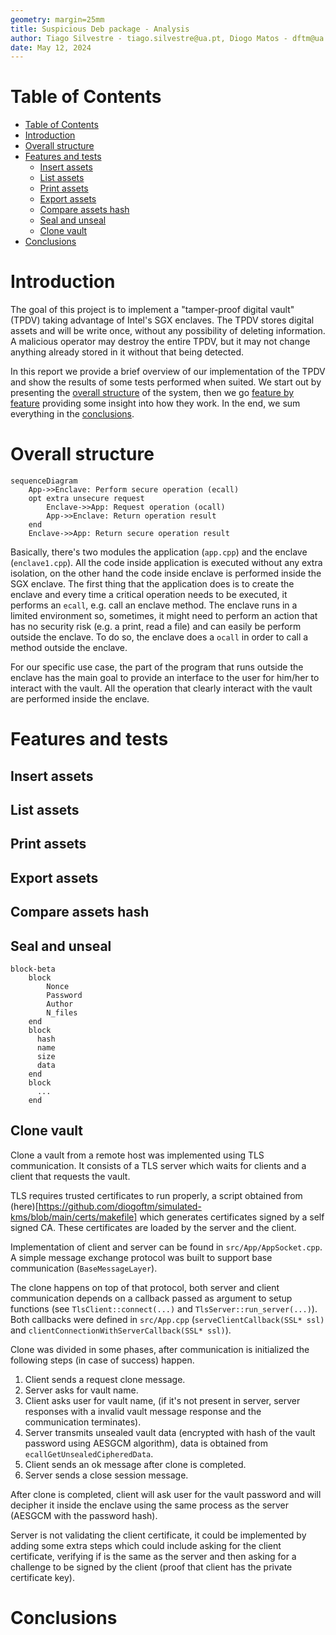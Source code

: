 ```yaml
---
geometry: margin=25mm
title: Suspicious Deb package - Analysis
author: Tiago Silvestre - tiago.silvestre@ua.pt, Diogo Matos - dftm@ua.pt, David Araujo - davidaraujo@ua.pt
date: May 12, 2024
---
```


# Table of Contents
- [Table of Contents](#table-of-contents)
- [Introduction](#introduction)
- [Overall structure](#overall-structure)
- [Features and tests](#features-and-tests)
  - [Insert assets](#insert-assets)
  - [List assets](#list-assets)
  - [Print assets](#print-assets)
  - [Export assets](#export-assets)
  - [Compare assets hash](#compare-assets-hash)
  - [Seal and unseal](#seal-and-unseal)
  - [Clone vault](#clone-vault)
- [Conclusions](#conclusions)


# Introduction
The goal of this project is to implement a "tamper-proof digital vault" (TPDV) taking advantage of Intel's SGX enclaves. The TPDV stores digital assets and will be write once, without any possibility of deleting information. A malicious operator may destroy the entire TPDV, but it may not change anything already stored in it without that being detected.

In this report we provide a brief overview of our implementation of the TPDV and show the results of some tests performed when suited. We start out by presenting the [overall structure](#overall-structure) of the system, then we go [feature by feature](#features-and-tests) providing some insight into how they work. In the end, we sum everything in the [conclusions](#conclusions).

# Overall structure
```mermaid
sequenceDiagram
    App->>Enclave: Perform secure operation (ecall)
    opt extra unsecure request
        Enclave->>App: Request operation (ocall)
        App->>Enclave: Return operation result
    end
    Enclave->>App: Return secure operation result
```

Basically, there's two modules the application (`app.cpp`) and the enclave (`enclave1.cpp`). All the code inside application is executed without any extra isolation, on the other hand the code inside enclave is performed inside the SGX enclave. The first thing that the application does is to create the enclave and every time a critical operation needs to be executed, it performs an `ecall`, e.g. call an enclave method. The enclave runs in a limited environment so, sometimes, it might need to perform an action that has no security risk (e.g. a print, read a file) and can easily be perform outside the enclave. To do so, the enclave does a `ocall` in order to call a method outside the enclave.

For our specific use case, the part of the program that runs outside the enclave has the main goal to provide an interface to the user for him/her to interact with the vault. All the operation that clearly interact with the vault are performed inside the enclave.

# Features and tests

## Insert assets

## List assets

## Print assets

## Export assets

## Compare assets hash

## Seal and unseal

```mermaid
block-beta
    block
        Nonce
        Password
        Author
        N_files
    end
    block
      hash
      name
      size
      data
    end
    block
      ...
    end
```

## Clone vault
Clone a vault from a remote host was implemented using TLS communication. It consists of a TLS server which waits for clients and a client that requests the vault.

TLS requires trusted certificates to run properly, a script obtained from (here)[https://github.com/diogoftm/simulated-kms/blob/main/certs/makefile] which generates certificates signed by a self signed CA. These certificates are loaded by the server and the client.

Implementation of client and server can be found in `src/App/AppSocket.cpp`. A simple message exchange protocol was built to support base communication (`BaseMessageLayer`).

The clone happens on top of that protocol, both server and client communication depends on a callback passed as argument to setup functions (see `TlsClient::connect(...)`  and `TlsServer::run_server(...)`). Both callbacks were defined in `src/App.cpp` (`serveClientCallback(SSL* ssl)` and `clientConnectionWithServerCallback(SSL* ssl)`).

Clone was divided in some phases, after communication is initialized the following steps (in case of success) happen.

1. Client sends a request clone message.
2. Server asks for vault name.
3. Client asks user for vault name, (if it's not present in server, server responses with a invalid vault message response and the communication terminates).
4. Server transmits unsealed vault data (encrypted with hash of the vault password using AESGCM algorithm), data is obtained from `ecallGetUnsealedCipheredData`.
5. Client sends an ok message after clone is completed.
6. Server sends a close session message.

After clone is completed, client will ask user for the vault password and will decipher it inside the enclave using the same process as the server (AESGCM with the password hash).

Server is not validating the client certificate, it could be implemented by adding some extra steps which could include asking for the client certificate, verifying if is the same as the server and then asking for a challenge to be signed by the client (proof that client has the private certificate key).

# Conclusions